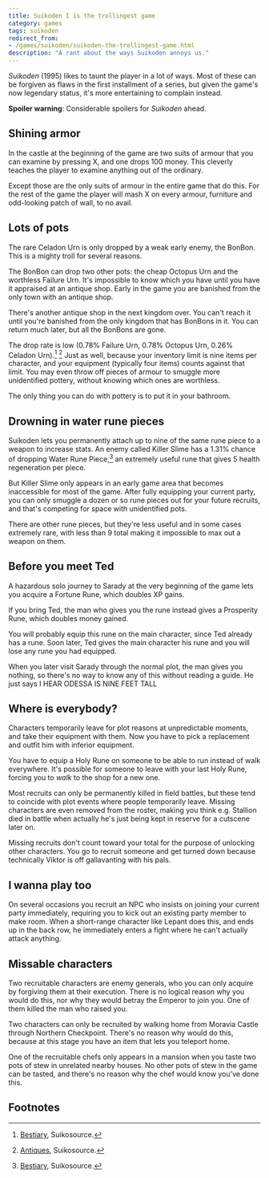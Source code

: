 ```yaml
---
title: Suikoden I is the trollingest game
category: games
tags: suikoden
redirect_from:
- /games/suikoden/suikoden-the-trollingest-game.html
description: "A rant about the ways Suikoden annoys us."
---
```


_Suikoden_ (1995) likes to taunt the player in a lot of ways. Most of these can
be forgiven as flaws in the first installment of a series, but given the game's
now legendary status, it's more entertaining to complain instead.

__Spoiler warning__: Considerable spoilers for _Suikoden_ ahead.

## Shining armor

In the castle at the beginning of the game are two suits of armour that you can
examine by pressing X, and one drops 100 money. This cleverly teaches the player
to examine anything out of the ordinary.

Except those are the only suits of armour in the entire game that do this. For
the rest of the game the player will mash X on every armour, furniture and
odd-looking patch of wall, to no avail.

## Lots of pots

The rare Celadon Urn is only dropped by a weak early enemy, the BonBon. This is
a mighty troll for several reasons.

The BonBon can drop two other pots: the cheap Octopus Urn and the worthless
Failure Urn. It's impossible to know which you have until you have it appraised
at an antique shop. Early in the game you are banished from the only town with
an antique shop.

There's another antique shop in the next kingdom over. You can't reach it until
you're banished from the only kingdom that has BonBons in it. You can return
much later, but all the BonBons are gone.

The drop rate is low (0.78% Failure Urn, 0.78% Octopus Urn, 0.26% Celadon
Urn).[^1] [^2] Just as well, because your inventory limit is nine items per
character, and your equipment (typically four items) counts against that limit.
You may even throw off pieces of armour to smuggle more unidentified pottery,
without knowing which ones are worthless.

The only thing you can do with pottery is to put it in your bathroom.

## Drowning in water rune pieces

Suikoden lets you permanently attach up to nine of the same rune piece to a
weapon to increase stats. An enemy called Killer Slime has a 1.31% chance of
dropping Water Rune Piece,[^1] an extremely useful rune that gives 5 health
regeneration per piece.

But Killer Slime only appears in an early game area that becomes inaccessible
for most of the game. After fully equipping your current party, you can only
smuggle a dozen or so rune pieces out for your future recruits, and that's
competing for space with unidentified pots.

There are other rune pieces, but they're less useful and in some cases extremely
rare, with less than 9 total making it impossible to max out a weapon on them.

## Before you meet Ted

A hazardous solo journey to Sarady at the very beginning of the game lets you
acquire a Fortune Rune, which doubles XP gains.

If you bring Ted, the man who gives you the rune instead gives a Prosperity
Rune, which doubles money gained.

You will probably equip this rune on the main character, since Ted already has a
rune. Soon later, Ted gives the main character his rune and you will lose any
rune you had equipped.

When you later visit Sarady through the normal plot, the man gives you nothing,
so there's no way to know any of this without reading a guide. He just says I
HEAR ODESSA IS NINE FEET TALL

## Where is everybody?

Characters temporarily leave for plot reasons at unpredictable moments, and take
their equipment with them. Now you have to pick a replacement and outfit him
with inferior equipment.

You have to equip a Holy Rune on someone to be able to run instead of walk
everywhere. It's possible for someone to leave with your last Holy Rune, forcing
you to _walk_ to the shop for a new one.

Most recruits can only be permanently killed in field battles, but these tend to
coincide with plot events where people temporarily leave. Missing characters are
even removed from the roster, making you think e.g. Stallion died in battle when
actually he's just being kept in reserve for a cutscene later on.

Missing recruits don't count toward your total for the purpose of unlocking
other characters. You go to recruit someone and get turned down because
technically Viktor is off gallavanting with his pals.

## I wanna play too

On several occasions you recruit an NPC who insists on joining your current
party immediately, requiring you to kick out an existing party member to make
room. When a short-range character like Lepant does this, and ends up in the
back row, he immediately enters a fight where he can't actually attack anything.

## Missable characters

Two recruitable characters are enemy generals, who you can only acquire by
forgiving them at their execution. There is no logical reason why you would do
this, nor why they would betray the Emperor to join you. One of them killed the
man who raised you.

Two characters can only be recruited by walking home from Moravia Castle through
Northern Checkpoint. There's no reason why would do this, because at this stage
you have an item that lets you teleport home.

One of the recruitable chefs only appears in a mansion when you taste two pots
of stew in unrelated nearby houses. No other pots of stew in the game can be
tasted, and there's no reason why the chef would know you've done this.

## Footnotes

[^1]:
    [Bestiary](https://www.suikosource.com/games/gs1/guides/bestiary.php),
    Suikosource.

[^2]:
    [Antiques](https://www.suikosource.com/games/gs1/guides/antiques.php),
    Suikosource.
